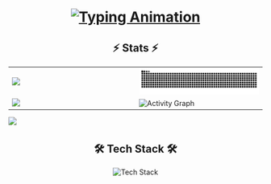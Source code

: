 <h1 align="center">
  <a href="#">
    <img src="https://readme-typing-svg.demolab.com?font=Fira+Code&size=40&pause=1000&color=36BCF7FF&center=true&vCenter=true&width=600&lines=Hi+There!+;My+name+is+Zabih+Ullah!+;Welcome+to+my+profile!+;Enjoy+your+visit!+" alt="Typing Animation">
  </a>  
</h1>
<h2 align="center">⚡ Stats ⚡</h2>
<table>
  
<tr>
  <td>
    <img src="https://github-readme-stats.vercel.app/api?&count_private=true&include_all_commits=true&username=zabih1&custom_title=GitHub+Stats&show_icons=true&theme=radical" />
  </td>

<td width="50%">
    <img src="https://raw.githubusercontent.com/zabih1/zabih1/output/github-contribution-grid-snake-dark.svg" alt="Snake animation"  />

</td>

</tr>



<tr>
  <td>
      <img src="https://github-readme-stats.vercel.app/api/top-langs/?username=zabih1&layout=compact&theme=radical" width="100%" />
  </td>

  <td width="50%">
      <img src="https://github-readme-activity-graph.vercel.app/graph?username=zabih1&theme=redical" alt="Activity Graph" />

  </td>

</tr>

</table>


<img src="https://komarev.com/ghpvc/?username=zabih1&color=green&style=plastic" />

<h2 align="center">🛠️ Tech Stack 🛠️</h2>
<p align="center">
  <img src="https://skillicons.dev/icons?i=python,fastapi,tensorflow,pytorch,sklearn,opencv,docker,git,aws,azure&perline=10" alt="Tech Stack" />
</p>
